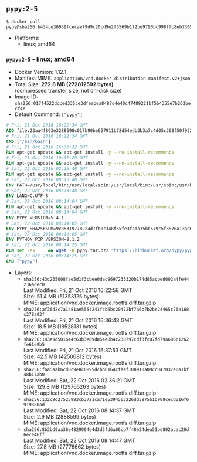 ## `pypy:2-5`

```console
$ docker pull pypy@sha256:b434ce30939fcecae79d9c20cd9e2f5569b172be9790bc998ffc8eb730544574
```

-	Platforms:
	-	linux; amd64

### `pypy:2-5` - linux; amd64

-	Docker Version: 1.12.1
-	Manifest MIME: `application/vnd.docker.distribution.manifest.v2+json`
-	Total Size: **272.8 MB (272812592 bytes)**  
	(compressed transfer size, not on-disk size)
-	Image ID: `sha256:017f4522dcced335ce3dfeabea8487d4e40c47489221bf5b4355e7b262becf4e`
-	Default Command: `["pypy"]`

```dockerfile
# Fri, 21 Oct 2016 16:22:34 GMT
ADD file:23aa4f893e3288698c017b90be657911b72d54edb3b3a7c4d05c308f50f9228f in / 
# Fri, 21 Oct 2016 16:22:34 GMT
CMD ["/bin/bash"]
# Fri, 21 Oct 2016 16:36:32 GMT
RUN apt-get update && apt-get install -y --no-install-recommends 		ca-certificates 		curl 		wget 	&& rm -rf /var/lib/apt/lists/*
# Fri, 21 Oct 2016 16:37:29 GMT
RUN apt-get update && apt-get install -y --no-install-recommends 		bzr 		git 		mercurial 		openssh-client 		subversion 				procps 	&& rm -rf /var/lib/apt/lists/*
# Sat, 22 Oct 2016 02:35:40 GMT
RUN apt-get update && apt-get install -y --no-install-recommends 		autoconf 		automake 		bzip2 		file 		g++ 		gcc 		imagemagick 		libbz2-dev 		libc6-dev 		libcurl4-openssl-dev 		libdb-dev 		libevent-dev 		libffi-dev 		libgeoip-dev 		libglib2.0-dev 		libjpeg-dev 		libkrb5-dev 		liblzma-dev 		libmagickcore-dev 		libmagickwand-dev 		libmysqlclient-dev 		libncurses-dev 		libpng-dev 		libpq-dev 		libreadline-dev 		libsqlite3-dev 		libssl-dev 		libtool 		libwebp-dev 		libxml2-dev 		libxslt-dev 		libyaml-dev 		make 		patch 		xz-utils 		zlib1g-dev 	&& rm -rf /var/lib/apt/lists/*
# Sat, 22 Oct 2016 08:13:48 GMT
ENV PATH=/usr/local/bin:/usr/local/sbin:/usr/local/bin:/usr/sbin:/usr/bin:/sbin:/bin
# Sat, 22 Oct 2016 08:13:48 GMT
ENV LANG=C.UTF-8
# Sat, 22 Oct 2016 08:14:04 GMT
RUN apt-get update && apt-get install -y --no-install-recommends 		tcl 		tk 	&& rm -rf /var/lib/apt/lists/*
# Sat, 22 Oct 2016 08:14:04 GMT
ENV PYPY_VERSION=5.4.1
# Sat, 22 Oct 2016 08:14:05 GMT
ENV PYPY_SHA256SUM=9c85319778224d7fb0c348f55fe3fada15bb579c5f3870a13ad63b42a737dd72
# Sat, 22 Oct 2016 08:14:05 GMT
ENV PYTHON_PIP_VERSION=8.1.2
# Sat, 22 Oct 2016 08:14:25 GMT
RUN set -ex 	&& wget -O pypy.tar.bz2 "https://bitbucket.org/pypy/pypy/downloads/pypy2-v${PYPY_VERSION}-linux64.tar.bz2" 	&& echo "$PYPY_SHA256SUM  pypy.tar.bz2" | sha256sum -c 	&& tar -xjC /usr/local --strip-components=1 -f pypy.tar.bz2 	&& rm pypy.tar.bz2 			&& wget -O /tmp/get-pip.py 'https://bootstrap.pypa.io/get-pip.py' 		&& pypy /tmp/get-pip.py "pip==$PYTHON_PIP_VERSION" 		&& rm /tmp/get-pip.py 	&& pip install --no-cache-dir --upgrade --force-reinstall "pip==$PYTHON_PIP_VERSION" 	&& [ "$(pip list |tac|tac| awk -F '[ ()]+' '$1 == "pip" { print $2; exit }')" = "$PYTHON_PIP_VERSION" ] 		&& rm -rf ~/.cache
# Sat, 22 Oct 2016 08:14:25 GMT
CMD ["pypy"]
```

-	Layers:
	-	`sha256:43c265008fae5d1f3cbee0dac9697235320b174d85acbed002a4fe44236adec0`  
		Last Modified: Fri, 21 Oct 2016 16:22:58 GMT  
		Size: 51.4 MB (51353125 bytes)  
		MIME: application/vnd.docker.image.rootfs.diff.tar.gzip
	-	`sha256:af36d2c7a1481ae5554241fcb6bc20472bf7a6b7b2be24465c76e168c278a03f`  
		Last Modified: Fri, 21 Oct 2016 16:36:48 GMT  
		Size: 18.5 MB (18528131 bytes)  
		MIME: application/vnd.docker.image.rootfs.diff.tar.gzip
	-	`sha256:143e9d501644c63b3e69d854e8b4c238797cdf3fc87fd79a686c1262fe61e9b5`  
		Last Modified: Fri, 21 Oct 2016 16:37:53 GMT  
		Size: 42.5 MB (42500812 bytes)  
		MIME: application/vnd.docker.image.rootfs.diff.tar.gzip
	-	`sha256:f6a5aab6cd0c9e8c0895dcbb6164cfaaf108910a09cc047037e0a1bf48b17ab0`  
		Last Modified: Sat, 22 Oct 2016 02:36:21 GMT  
		Size: 129.8 MB (129765263 bytes)  
		MIME: application/vnd.docker.image.rootfs.diff.tar.gzip
	-	`sha256:132c9d27525983cb3721ca71e5394563226dd5875b1b908cecd516f6919380ad`  
		Last Modified: Sat, 22 Oct 2016 08:14:37 GMT  
		Size: 2.9 MB (2888599 bytes)  
		MIME: application/vnd.docker.image.rootfs.diff.tar.gzip
	-	`sha256:8b3bd9aa36e4829904e4d3d5fd6a06cb7f40b24dea51be802acac20d6ece46ff`  
		Last Modified: Sat, 22 Oct 2016 08:14:47 GMT  
		Size: 27.8 MB (27776662 bytes)  
		MIME: application/vnd.docker.image.rootfs.diff.tar.gzip
